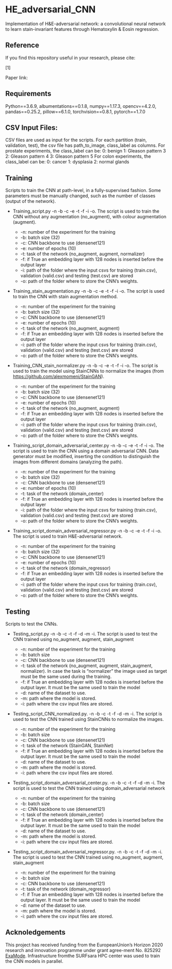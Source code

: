 # HE_adversarial_CNN
Implementation of H\&E-adversarial network: a convolutional neural network to learn stain-invariant features through Hematoxylin & Eosin regression.

## Reference
If you find this repository useful in your research, please cite:

[1] 

Paper link: 

## Requirements
Python==3.6.9, albumentations==0.1.8, numpy==1.17.3, opencv==4.2.0, pandas==0.25.2, pillow==6.1.0, torchvision==0.8.1, pytorch==1.7.0

## CSV Input Files:
CSV files are used as input for the scripts. For each partition (train, validation, test), the csv file has path_to_image, class_label as columns.
For prostate experiments, the class_label can be: 
0: benign
1: Gleason pattern 3
2: Gleason pattern 4
3: Gleason pattern 5
For colon experiments, the class_label can be:
0: cancer
1: dysplasia
2: normal glands

## Training
Scripts to train the CNN at path-level, in a fully-supervised fashion.
Some parameters must be manually changed, such as the number of classes (output of the network).

- Training_script.py -n -b -c -e -t -f -i -o. The script is used to train the CNN without any augmentation (no_augment), with colour augmentation (augment).
  * -n: number of the experiment for the training
  * -b: batch size (32)
  * -c: CNN backbone to use (densenet121)
  * -e: number of epochs (10)
  * -t: task of the network (no_augment, augment, normalizer)
  * -f: if True an embedding layer with 128 nodes is inserted before the output layer
  * -i: path of the folder where the input csvs for training (train.csv), validation (valid.csv) and testing (test.csv) are stored
  * -o: path of the folder where to store the CNN’s weights.
  
- Training_stain_augmentation.py -n -b -c -e -t -f -i -o. The script is used to train the CNN with stain augmentation method.
  * -n: number of the experiment for the training
  * -b: batch size (32)
  * -c: CNN backbone to use (densenet121)
  * -e: number of epochs (10)
  * -t: task of the network (no_augment, augment)
  * -f: if True an embedding layer with 128 nodes is inserted before the output layer
  * -i: path of the folder where the input csvs for training (train.csv), validation (valid.csv) and testing (test.csv) are stored
  * -o: path of the folder where to store the CNN’s weights.
- Training_CNN_stain_normalizer.py -n -b -c -e -t -f -i -o. The script is used to train the model using StainCNNs to normalize the images (from https://github.com/alexmomeni/StainGAN).
  * -n: number of the experiment for the training
  * -b: batch size (32)
  * -c: CNN backbone to use (densenet121)
  * -e: number of epochs (10)
  * -t: task of the network (no_augment, augment)
  * -f: if True an embedding layer with 128 nodes is inserted before the output layer
  * -i: path of the folder where the input csvs for training (train.csv), validation (valid.csv) and testing (test.csv) are stored
  * -o: path of the folder where to store the CNN’s weights.
- Training_script_domain_adversarial_center.py -n -b -c -e -t -f -i -o.  The script is used to train the CNN using a domain adversarial CNN. Data generator must be modified, inserting the condition to distinguish the images from different domains (analyzing the path). 
  * -n: number of the experiment for the training
  * -b: batch size (32)
  * -c: CNN backbone to use (densenet121)
  * -e: number of epochs (10)
  * -t: task of the network (domain_center)
  * -f: if True an embedding layer with 128 nodes is inserted before the output layer
  * -i: path of the folder where the input csvs for training (train.csv), validation (valid.csv) and testing (test.csv) are stored
  * -o: path of the folder where to store the CNN’s weights.
- Training_script_domain_adversarial_regressor.py -n -b -c -e -t -f -i -o. The script is used to train H&E-adversarial network.
  * -n: number of the experiment for the training
  * -b: batch size (32)
  * -c: CNN backbone to use (densenet121)
  * -e: number of epochs (10)
  * -t: task of the network (domain_regressor)
  * -f: if True an embedding layer with 128 nodes is inserted before the output layer
  * -i: path of the folder where the input csvs for training (train.csv), validation (valid.csv) and testing (test.csv) are stored
  * -o: path of the folder where to store the CNN’s weights.


## Testing
Scripts to test the CNNs.

- Testing_script.py -n -b -c -t -f -d -m -i. The script is used to test the CNN trained using no_augment, augment, stain_augment
  * -n: number of the experiment for the training
  * -b: batch size
  * -c: CNN backbone to use (densenet121)
  * -t: task of the network (no_augment, augment, stain_augment, normalizer). In case the task is “normalizer” the image used as target must be the same used during the  training.
  * -f: if True an embedding layer with 128 nodes is inserted before the output layer. It must be the same used to train the model
  * -d: name of the dataset to use.
  * -m: path where the model is stored.
  * -i: path where the csv input files are stored.
  
- Testing_script_CNN_normalized.py. -n -b -c -t -f -d -m -i. The script is used to test the CNN trained using StainCNNs to normalize the images.
  * -n: number of the experiment for the training
  * -b: batch size
  * -c: CNN backbone to use (densenet121)
  * -t: task of the network (StainGAN, StainNet)
  * -f: if True an embedding layer with 128 nodes is inserted before the output layer. It must be the same used to train the model
  * -d: name of the dataset to use.
  * -m: path where the model is stored.
  * -i: path where the csv input files are stored.

- Testing_script_domain_adversarial_center.py. -n -b -c -t -f -d -m -i. The script is used to test the CNN trained using domain_adversarial network
  * -n: number of the experiment for the training
  * -b: batch size
  * -c: CNN backbone to use (densenet121)
  * -t: task of the network (domain_center)
  * -f: if True an embedding layer with 128 nodes is inserted before the output layer. It must be the same used to train the model
  * -d: name of the dataset to use.
  * -m: path where the model is stored.
  * -i: path where the csv input files are stored.

- Testing_script_domain_adversarial_regressor.py. -n -b -c -t -f -d -m -i. The script is used to test the CNN trained using no_augment, augment, stain_augment
  * -n: number of the experiment for the training
  * -b: batch size
  * -c: CNN backbone to use (densenet121)
  * -t: task of the network (domain_regressor)
  * -f: if True an embedding layer with 128 nodes is inserted before the output layer. It must be the same used to train the model
  * -d: name of the dataset to use.
  * -m: path where the model is stored.
  * -i: path where the csv input files are stored.

## Acknoledgements
This project has received funding from the EuropeanUnion’s Horizon 2020 research and innovation programme under grant agree-ment No. 825292 [ExaMode](http://www.examode.eu). Infrastructure fromthe SURFsara HPC center was used to train the CNN models in parallel. 
